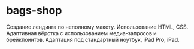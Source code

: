 # bags-shop
Создание лендинга по неполному макету. Использование HTML, CSS. Адаптивная вёрстка с использованием медиа-запросов и брейкпоинтов. Адаптация под стандартный ноутбук, iPad Pro, iPad. 
